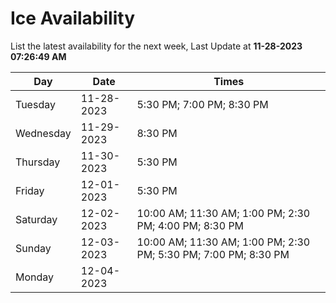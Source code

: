 # Ice Availability

List the latest availability for the next week, Last Update at **11-28-2023 07:26:49 AM**

| Day         | Date        | Times       |
| ----------- | ----------- | ----------- |
|Tuesday|11-28-2023|5:30 PM; 7:00 PM; 8:30 PM|
|Wednesday|11-29-2023|8:30 PM|
|Thursday|11-30-2023|5:30 PM|
|Friday|12-01-2023|5:30 PM|
|Saturday|12-02-2023|10:00 AM; 11:30 AM; 1:00 PM; 2:30 PM; 4:00 PM; 8:30 PM|
|Sunday|12-03-2023|10:00 AM; 11:30 AM; 1:00 PM; 2:30 PM; 5:30 PM; 7:00 PM; 8:30 PM|
|Monday|12-04-2023||
